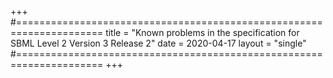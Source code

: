 +++
#=====================================================================
title = "Known problems in the specification for SBML Level 2 Version 3 Release 2"
date = 2020-04-17 
layout = "single"
#=====================================================================
+++

